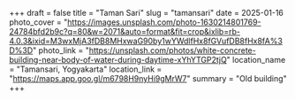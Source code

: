 +++
draft = false
title = "Taman Sari"
slug = "tamansari"
date = 2025-01-16
photo_cover = "https://images.unsplash.com/photo-1630214801769-24784bfd2b9c?q=80&w=2071&auto=format&fit=crop&ixlib=rb-4.0.3&ixid=M3wxMjA3fDB8MHxwaG90by1wYWdlfHx8fGVufDB8fHx8fA%3D%3D"
photo_link = "https://unsplash.com/photos/white-concrete-building-near-body-of-water-during-daytime-xYhYTGP2tjQ"
location_name = "Tamansari, Yogyakarta"
location_link = "https://maps.app.goo.gl/m6798H9nyHi9gMrW7"
summary = "Old building"
+++
